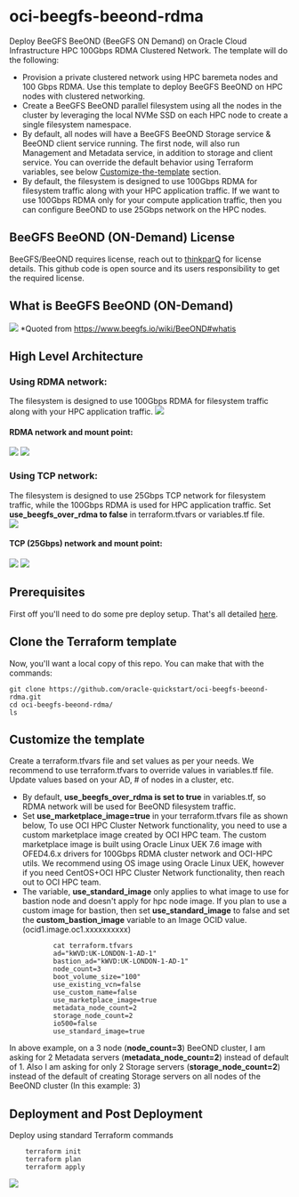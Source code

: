 # oci-beegfs-beeond-rdma
Deploy BeeGFS BeeOND (BeeGFS ON Demand) on Oracle Cloud Infrastructure HPC 100Gbps RDMA Clustered Network. The template will do the following: 

- Provision a private clustered network using HPC baremeta nodes and 100 Gbps RDMA.  Use this template to deploy BeeGFS BeeOND on HPC nodes with clustered networking.   
- Create a BeeGFS BeeOND parallel filesystem using all the nodes in the cluster by leveraging the local NVMe SSD on each HPC node to create a single filesystem namespace.
- By default, all nodes will have a BeeGFS BeeOND Storage service & BeeOND client service running.  The first node, will also run Management and Metadata service, in addition to storage and client service.   You can override the default behavior using Terraform variables, see below [Customize-the-template](https://github.com/oracle-quickstart/oci-beegfs-beeond-rdma#customize-the-template) section. 
- By default, the filesystem is designed to use 100Gbps RDMA for filesystem traffic along with your HPC application traffic.  If we want to use 100Gbps RDMA only for your compute application traffic, then you can configure BeeOND to use 25Gbps network on the HPC nodes.      

## BeeGFS BeeOND (ON-Demand) License
BeeGFS/BeeOND requires license, reach out to [thinkparQ](https://thinkparq.com/) for license details. This github code is open source and its users responsibility to get the required license.

## What is BeeGFS BeeOND (ON-Demand)
![](./images/What_is_BeeOND.png)
*Quoted from https://www.beegfs.io/wiki/BeeOND#whatis


## High Level Architecture
###  Using RDMA network: 
The filesystem is designed to use 100Gbps RDMA for filesystem traffic along with your HPC application traffic.
![](./images/BeeOND_RDMA_OCI_High_Level_Arch.png)

####  RDMA network and mount point:
![](./images/Output-01.png)
![](./images/Output-02.png)



###  Using TCP network: 
The filesystem is designed to use 25Gbps TCP network for filesystem traffic, while the 100Gbps RDMA is used for HPC application traffic.    Set **use_beegfs_over_rdma to false** in terraform.tfvars or variables.tf file.   
![](./images/BeeOND_TCP_OCI_High_Level_Arch.png)

####  TCP (25Gbps) network and mount point:
![](./images/Output-04.png)
![](./images/Output-03.png)


## Prerequisites
First off you'll need to do some pre deploy setup.  That's all detailed [here](https://github.com/oracle/oci-quickstart-prerequisites).

## Clone the Terraform template
Now, you'll want a local copy of this repo.  You can make that with the commands:

    git clone https://github.com/oracle-quickstart/oci-beegfs-beeond-rdma.git
    cd oci-beegfs-beeond-rdma/
    ls

## Customize the template 
Create a terraform.tfvars file and set values as per your needs.  We recommend to use terraform.tfvars to override values in variables.tf file.   Update values based on your AD,  # of nodes in a cluster, etc.    

- By default,  **use_beegfs_over_rdma is set to true** in variables.tf, so RDMA network will be used for BeeOND filesystem traffic.  
- Set **use_marketplace_image=true** in your terraform.tfvars file as shown below, To use OCI  HPC Cluster Network functionality, you need to use a custom marketplace image created by OCI HPC team.  The custom marketplace image is built using Oracle Linux UEK 7.6 image with OFED4.6.x drivers for 100Gbps RDMA cluster network and OCI-HPC utils.  We recommend using OS image using Oracle Linux UEK,  however if you need CentOS+OCI  HPC Cluster Network functionality, then reach out to OCI HPC team.  
- The variable,  **use_standard_image** only applies to what image to use for bastion node and doesn't apply for hpc node image.  If you plan to use a custom image for bastion, then set **use_standard_image** to false and set the **custom_bastion_image** variable to an Image OCID value. (ocid1.image.oc1.xxxxxxxxxx) 

```
           cat terraform.tfvars
           ad="kWVD:UK-LONDON-1-AD-1"
           bastion_ad="kWVD:UK-LONDON-1-AD-1"
           node_count=3
           boot_volume_size="100"
           use_existing_vcn=false
           use_custom_name=false
           use_marketplace_image=true
           metadata_node_count=2
           storage_node_count=2
           io500=false
           use_standard_image=true

```

In above example,  on a 3 node (**node_count=3**) BeeOND cluster, I am asking for 2 Metadata servers (**metadata_node_count=2**) instead of default of 1.  Also I am asking for only 2 Storage servers (**storage_node_count=2**) instead of the default of creating Storage servers on all nodes of the BeeOND cluster (In this example: 3)



## Deployment and Post Deployment
Deploy using standard Terraform commands

        terraform init
        terraform plan
        terraform apply 

![](./images/TF-apply.PNG)
